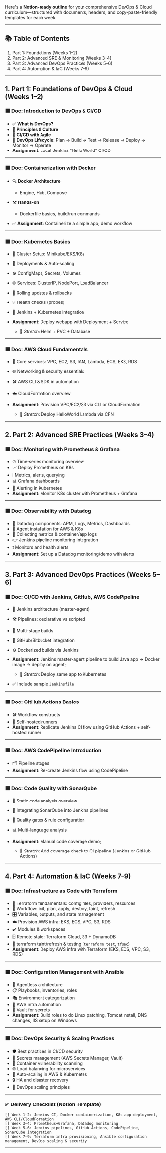 Here's a **Notion-ready outline** for your comprehensive DevOps & Cloud curriculum—structured with documents, headers, and copy-paste-friendly templates for each week.

---

## 📚 Table of Contents

1. Part 1: Foundations (Weeks 1–2)
2. Part 2: Advanced SRE & Monitoring (Weeks 3–4)
3. Part 3: Advanced DevOps Practices (Weeks 5–6)
4. Part 4: Automation & IaC (Weeks 7–9)

---

## 1. Part 1: Foundations of DevOps & Cloud (Weeks 1–2)

### 🟦 Doc: Introduction to DevOps & CI/CD

* ✅ **What is DevOps?**
* 🌱 **Principles & Culture**
* 🔁 **CI/CD with Agile**
* 🧩 **DevOps Lifecycle**: Plan → Build → Test → Release → Deploy → Monitor → Operate
* **Assignment**: Local Jenkins “Hello World” CI/CD

---

### 🟦 Doc: Containerization with Docker

* 🔍 **Docker Architecture**

  * Engine, Hub, Compose
* 🛠 **Hands-on**

  * Dockerfile basics, build/run commands
* ✅ **Assignment**: Containerize a simple app; demo workflow

---

### 🟦 Doc: Kubernetes Basics

* 🧭 Cluster Setup: Minikube/EKS/K8s
* 🔄 Deployments & Auto‑scaling
* ⚙️ ConfigMaps, Secrets, Volumes
* 🌐 Services: ClusterIP, NodePort, LoadBalancer
* 🔄 Rolling updates & rollbacks
* 💡 Health checks (probes)
* 🔁 Jenkins + Kubernetes integration
* **Assignment**: Deploy webapp with Deployment + Service

  * 🌟 *Stretch*: Helm + PVC + Database

---

### 🟦 Doc: AWS Cloud Fundamentals

* 📖 Core services: VPC, EC2, S3, IAM, Lambda, ECS, EKS, RDS
* 🌐 Networking & security essentials
* 🛠 AWS CLI & SDK in automation
* ☁️ CloudFormation overview
* **Assignment**: Provision VPC/EC2/S3 via CLI or CloudFormation

  * 🌟 *Stretch*: Deploy HelloWorld Lambda via CFN

---

## 2. Part 2: Advanced SRE Practices (Weeks 3–4)

### 🟦 Doc: Monitoring with Prometheus & Grafana

* ⏱ Time‑series monitoring overview
* 📈 Deploy Prometheus on K8s
* ℹ️ Metrics, alerts, querying
* 📊 Grafana dashboards
* 🔔 Alerting in Kubernetes
* **Assignment**: Monitor K8s cluster with Prometheus + Grafana

---

### 🟦 Doc: Observability with Datadog

* 🧠 Datadog components: APM, Logs, Metrics, Dashboards
* 🧩 Agent installation for AWS & K8s
* 📏 Collecting metrics & container/app logs
* 👉 Jenkins pipeline monitoring integration
* ❗ Monitors and health alerts
* **Assignment**: Set up a Datadog monitoring/demo with alerts

---

## 3. Part 3: Advanced DevOps Practices (Weeks 5–6)

### 🟦 Doc: CI/CD with Jenkins, GitHub, AWS CodePipeline

* 🧱 Jenkins architecture (master-agent)
* 🛠 Pipelines: declarative vs scripted
* 🔧 Multi-stage builds
* 🔗 GitHub/Bitbucket integration
* ⚙️ Dockerized builds via Jenkins
* **Assignment**: Jenkins master-agent pipeline to build Java app → Docker image → deploy on agent;

  * 🌟 *Stretch*: Deploy same app to Kubernetes
* ✅ Include sample `Jenkinsfile`

---

### 🟦 Doc: GitHub Actions Basics

* 🛠 Workflow constructs
* 🤖 Self-hosted runners
* **Assignment**: Replicate Jenkins CI flow using GitHub Actions + self-hosted runner

---

### 🟦 Doc: AWS CodePipeline Introduction

* 🗂 Pipeline stages
* **Assignment**: Re-create Jenkins flow using CodePipeline

---

### 🟦 Doc: Code Quality with SonarQube

* 🧐 Static code analysis overview
* 🧠 Integrating SonarQube into Jenkins pipelines
* 🎯 Quality gates & rule configuration
* 📊 Multi-language analysis
* **Assignment**: Manual code coverage demo;

  * 🌟 *Stretch*: Add coverage check to CI pipeline (Jenkins or GitHub Actions)

---

## 4. Part 4: Automation & IaC (Weeks 7–9)

### 🟦 Doc: Infrastructure as Code with Terraform

* 🧱 Terraform fundamentals: config files, providers, resources
* 🔄 Workflow: init, plan, apply, destroy, taint, refresh
* 🎛 Variables, outputs, and state management
* ☁️ Provision AWS infra: EKS, ECS, VPC, S3, RDS
* ✔️ Modules & workspaces
* 🗄 Remote state: Terraform Cloud, S3 + DynamoDB
* 🧪 terraform taint/refresh & testing (`terraform test`, `tfsec`)
* **Assignment**: Deploy AWS infra with Terraform (EKS, ECS, VPC, S3, RDS)

---

### 🟦 Doc: Configuration Management with Ansible

* 🔧 Agentless architecture
* 📋 Playbooks, inventories, roles
* 🎭 Environment categorization
* 🔄 AWS infra automation
* 🔐 Vault for secrets
* **Assignment**: Build roles to do Linux patching, Tomcat install, DNS changes, IIS setup on Windows

---

### 🟦 Doc: DevOps Security & Scaling Practices

* 🛡 Best practices in CI/CD security
* 🔑 Secrets management (AWS Secrets Manager, Vault)
* 🧪 Container vulnerability scanning
* 🌐 Load balancing for microservices
* 🔼 Auto-scaling in AWS & Kubernetes
* 🔒 HA and disaster recovery
* 🚀 DevOps scaling principles

---

### ✅ Delivery Checklist (Notion Template)

```
[] Week 1–2: Jenkins CI, Docker containerization, K8s app deployment, AWS CLI/CloudFormation  
[] Week 3–4: Prometheus+Grafana, Datadog monitoring  
[] Week 5–6: Jenkins pipelines, GitHub Actions, CodePipeline, SonarQube integration  
[] Week 7–9: Terraform infra provisioning, Ansible configuration management, DevOps scaling & security
```

---


